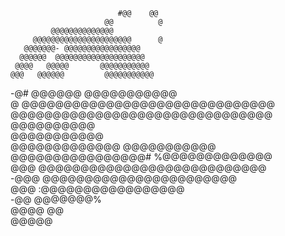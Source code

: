 

                            #@@    @@  
                         @@          @ 
             @@@@@@@@@@@@@@            
         @@@@@@@@@@@@@@@@@@@@@@      @ 
       @@@@@@@- @@@@@@@@@@@@@@@@@      
      @@@@@@  @@@@@@@@@@@@@@@@@@@@     
     @@@@   @@@@@       @@@@@@@@@@@    
    @@@   @@@@@@         @@@@@@@@@@@   
   -@#   @@@@@@           @@@@@@@@@@@  
   @   @@@@@@@@@@@@@@@@@@@@@@@@@@@@@@  
      @@@@@@@@@@@@@@@@@@@@@@@@@@@@@@@  
     @@@@@@@@@@                        
    @@@@@@@@@@@                        
   @@@@@@@@@@@@@         @@@@@@@@@@@   
   @@@@@@@@@@@@@@@@# %@@@@@@@@@@@@@    
  @@@  @@@@@@@@@@@@@@@@@@@@@@@@@@@     
 -@@@    @@@@@@@@@@@@@@@@@@@@@@@       
 @@@       :@@@@@@@@@@@@@@@@@          
 -@@            @@@@@@@%               
  @@@@      @@                         
    @@@@@                              


